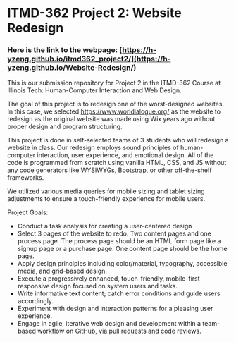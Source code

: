 # ITMD-362 Project 2: Website Redesign

### Here is the link to the webpage: [https://h-yzeng.github.io/itmd362_project2/](https://h-yzeng.github.io/Website-Redesign/)

This is our submission repository for Project 2 in the ITMD-362 Course at Illinois Tech: Human-Computer Interaction and Web Design.

The goal of this project is to redesign one of the worst-designed websites. In this case, we selected https://www.worldialogue.org/ as the website to redesign as the original website was made using Wix years ago without proper design and program structuring.

This project is done in self-selected teams of 3 students who will redesign a website in class. Our redesign employs sound principles of human-computer interaction, user experience, and emotional design.
All of the code is programmed from scratch using vanilla HTML, CSS, and JS without any code generators like WYSIWYGs, Bootstrap, or other off-the-shelf frameworks.

We utilized various media queries for mobile sizing and tablet sizing adjustments to ensure a touch-friendly experience for mobile users.

Project Goals:
- Conduct a task analysis for creating a user-centered design
- Select 3 pages of the website to redo. Two content pages and one process page. The process page should be an HTML form page like a signup page or a purchase page. One content page should be the home page.
- Apply design principles including color/material, typography, accessible media, and grid-based design.
- Execute a progressively enhanced, touch-friendly, mobile-first responsive design focused on system users and tasks.
- Write informative text content; catch error conditions and guide users accordingly.
- Experiment with design and interaction patterns for a pleasing user experience.
- Engage in agile, iterative web design and development within a team-based workflow on GitHub, via pull requests and code reviews.
